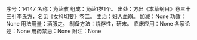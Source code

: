 序号：14147
名称：凫茈散
组成：凫茈1岁1个。
出处：方出《本草纲目》卷三十三引李氏方，名见《女科切要》卷二。
主治：妇人血崩。
加减：None
功效：None
用法用量：酒服之。
制备方法：烧存性，研末。
临床应用：None
各家论述：None
用药禁忌：None
附注：None
